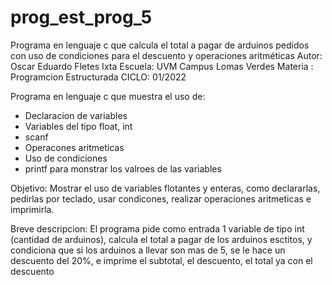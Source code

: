# prog_est_prog_5
Programa en lenguaje c que calcula el total a pagar de arduinos pedidos con uso de condiciones para el descuento y operaciones aritméticas 
Autor: Oscar Eduardo Fletes Ixta
Escuela: UVM Campus Lomas Verdes
Materia : Programcion Estructurada
CICLO: 01/2022

Programa en lenguaje c que muestra el uso de:
* Declaracion de variables 
* Variables del tipo float, int
* scanf
* Operacones aritmeticas 
* Uso de condiciones
* printf para monstrar los valroes de las variables

Objetivo:
Mostrar el uso de variables flotantes y enteras, como declararlas, pedirlas por teclado, usar condicones,
realizar operaciones aritmeticas e imprimirla.

Breve descripcion:
El programa pide como entrada 1 variable de tipo int (cantidad de arduinos),
calcula el total a pagar de los arduinos esctitos, y condiciona que si los arduinos a llevar son mas de 5,
se le hace un descuento del 20%, e imprime el subtotal, el descuento,  el total ya con el descuento  
